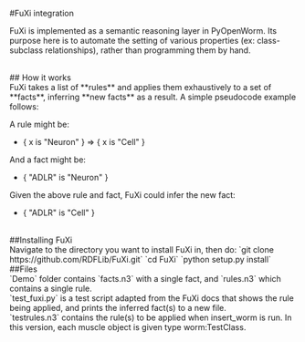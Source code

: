 #FuXi integration

FuXi is implemented as a semantic reasoning layer in PyOpenWorm. Its purpose here is to automate the setting of various properties (ex: class-subclass relationships), rather than programming them by hand.

<br>
## How it works
<br>
FuXi takes a list of **rules** and applies them exhaustively to a set of **facts**, inferring **new facts** as a result. A simple pseudocode example follows:

A rule might be:

* { x is "Neuron" } => { x is "Cell" }

And a fact might be:

* { "ADLR" is "Neuron" }

Given the above rule and fact, FuXi could infer the new fact:

* { "ADLR" is "Cell" }

<br>
##Installing FuXi    
<br>
Navigate to the directory you want to install FuXi in, then do:  
`git clone https://github.com/RDFLib/FuXi.git`  
`cd FuXi`  
`python setup.py install`   
<br>
##Files
<br>
`Demo` folder contains `facts.n3` with a single fact, and `rules.n3` which contains a single rule.     
<br>
`test_fuxi.py` is a test script adapted from the FuXi docs that shows the rule being applied, and prints the inferred fact(s) to a new file.  
<br>
`testrules.n3` contains the rule(s) to be applied when insert_worm is run. In this version, each muscle object is given type worm:TestClass.
